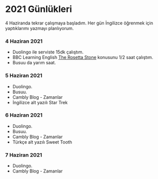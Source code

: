 # 2021 Günlükleri

4 Haziranda tekrar çalışmaya başladım. Her gün İngilizce öğrenmek için yaptıklarımı
yazmayı planlıyorum.

### 4 Haziran 2021
- Duolingo ile serviste 15dk çalıştım.
- BBC Learning English  [The Rosetta Stone](https://www.bbc.co.uk/learningenglish/english/features/6-minute-english/ep-210603) konusunu 1/2 saat çalıştım.
- Busuu da yarım saat.

### 5 Haziran 2021
- Duolingo.
- Busuu.
- Cambly Blog - Zamanlar
- İngilizce alt yazılı Star Trek

### 6 Haziran 2021
- Duolingo.
- Busuu.
- Cambly Blog - Zamanlar
- Türkçe alt yazılı Sweet Tooth


### 7 Haziran 2021
- Duolingo.
- Cambly Blog - Zamanlar